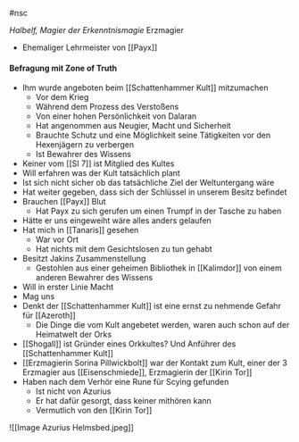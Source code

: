 #nsc 

*Halbelf, Magier der Erkenntnismagie*
Erzmagier

- Ehemaliger Lehrmeister von [[Payx]]

#### Befragung mit Zone of Truth
- Ihm wurde angeboten beim [[Schattenhammer Kult]] mitzumachen
	- Vor dem Krieg
	- Während dem Prozess des Verstoßens
	- Von einer hohen Persönlichkeit von Dalaran
	- Hat angenommen aus Neugier, Macht und Sicherheit
	- Brauchte Schutz und eine Möglichkeit seine Tätigkeiten vor den Hexenjägern zu verbergen
	- Ist Bewahrer des Wissens
- Keiner vom [[SI 7]] ist Mitglied des Kultes
- Will erfahren was der Kult tatsächlich plant
- Ist sich nicht sicher ob das tatsächliche Ziel der Weltuntergang wäre
- Hat weiter gegeben, dass sich der Schlüssel in unserem Besitz befindet
- Brauchen [[Payx]] Blut
	- Hat Payx zu sich gerufen um einen Trumpf in der Tasche zu haben
- Hätte er uns eingeweiht wäre alles anders gelaufen
- Hat mich in [[Tanaris]] gesehen
	- War vor Ort
	- Hat nichts mit dem Gesichtslosen zu tun gehabt
- Besitzt Jakins Zusammenstellung
	- Gestohlen aus einer geheimen Bibliothek in [[Kalimdor]] von einem anderen Bewahrer des Wissens
- Will in erster Linie Macht
- Mag uns
- Denkt der [[Schattenhammer Kult]] ist eine ernst zu nehmende Gefahr für [[Azeroth]]
	- Die Dinge die vom Kult angebetet werden, waren auch schon auf der Heimatwelt der Orks
- [[Shogall]] ist Gründer eines Orkkultes? Und Anführer des [[Schattenhammer Kult]]
- [[Erzmagierin Sorina Pillwickbolt]] war der Kontakt zum Kult, einer der 3 Erzmagier aus [[Eisenschmiede]], Erzmagierin der [[Kirin Tor]]
- Haben nach dem Verhör eine Rune für Scying gefunden
	- Ist nicht von Azurius
	- Er hat dafür gesorgt, dass keiner mithören kann
	- Vermutlich von den [[Kirin Tor]]

![[Image Azurius Helmsbed.jpeg]]